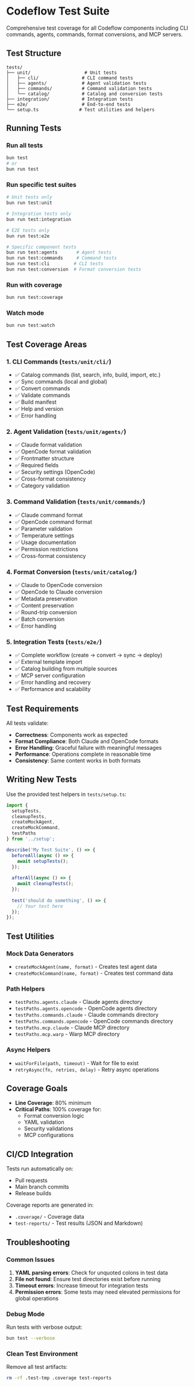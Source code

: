 # Codeflow Test Suite

Comprehensive test coverage for all Codeflow components including CLI commands, agents, commands, format conversions, and MCP servers.

## Test Structure

```
tests/
├── unit/                    # Unit tests
│   ├── cli/                # CLI command tests
│   ├── agents/             # Agent validation tests
│   ├── commands/           # Command validation tests
│   └── catalog/            # Catalog and conversion tests
├── integration/            # Integration tests
├── e2e/                    # End-to-end tests
└── setup.ts               # Test utilities and helpers
```

## Running Tests

### Run all tests
```bash
bun test
# or
bun run test
```

### Run specific test suites
```bash
# Unit tests only
bun run test:unit

# Integration tests only
bun run test:integration

# E2E tests only
bun run test:e2e

# Specific component tests
bun run test:agents       # Agent tests
bun run test:commands     # Command tests
bun run test:cli         # CLI tests
bun run test:conversion  # Format conversion tests
```

### Run with coverage
```bash
bun run test:coverage
```

### Watch mode
```bash
bun run test:watch
```

## Test Coverage Areas

### 1. CLI Commands (`tests/unit/cli/`)
- ✅ Catalog commands (list, search, info, build, import, etc.)
- ✅ Sync commands (local and global)
- ✅ Convert commands
- ✅ Validate commands
- ✅ Build manifest
- ✅ Help and version
- ✅ Error handling

### 2. Agent Validation (`tests/unit/agents/`)
- ✅ Claude format validation
- ✅ OpenCode format validation
- ✅ Frontmatter structure
- ✅ Required fields
- ✅ Security settings (OpenCode)
- ✅ Cross-format consistency
- ✅ Category validation

### 3. Command Validation (`tests/unit/commands/`)
- ✅ Claude command format
- ✅ OpenCode command format
- ✅ Parameter validation
- ✅ Temperature settings
- ✅ Usage documentation
- ✅ Permission restrictions
- ✅ Cross-format consistency

### 4. Format Conversion (`tests/unit/catalog/`)
- ✅ Claude to OpenCode conversion
- ✅ OpenCode to Claude conversion
- ✅ Metadata preservation
- ✅ Content preservation
- ✅ Round-trip conversion
- ✅ Batch conversion
- ✅ Error handling

### 5. Integration Tests (`tests/e2e/`)
- ✅ Complete workflow (create → convert → sync → deploy)
- ✅ External template import
- ✅ Catalog building from multiple sources
- ✅ MCP server configuration
- ✅ Error handling and recovery
- ✅ Performance and scalability

## Test Requirements

All tests validate:
- **Correctness**: Components work as expected
- **Format Compliance**: Both Claude and OpenCode formats
- **Error Handling**: Graceful failure with meaningful messages
- **Performance**: Operations complete in reasonable time
- **Consistency**: Same content works in both formats

## Writing New Tests

Use the provided test helpers in `tests/setup.ts`:

```typescript
import { 
  setupTests, 
  cleanupTests, 
  createMockAgent, 
  createMockCommand,
  testPaths 
} from '../setup';

describe('My Test Suite', () => {
  beforeAll(async () => {
    await setupTests();
  });
  
  afterAll(async () => {
    await cleanupTests();
  });
  
  test('should do something', () => {
    // Your test here
  });
});
```

## Test Utilities

### Mock Data Generators
- `createMockAgent(name, format)` - Creates test agent data
- `createMockCommand(name, format)` - Creates test command data

### Path Helpers
- `testPaths.agents.claude` - Claude agents directory
- `testPaths.agents.opencode` - OpenCode agents directory
- `testPaths.commands.claude` - Claude commands directory
- `testPaths.commands.opencode` - OpenCode commands directory
- `testPaths.mcp.claude` - Claude MCP directory
- `testPaths.mcp.warp` - Warp MCP directory

### Async Helpers
- `waitForFile(path, timeout)` - Wait for file to exist
- `retryAsync(fn, retries, delay)` - Retry async operations

## Coverage Goals

- **Line Coverage**: 80% minimum
- **Critical Paths**: 100% coverage for:
  - Format conversion logic
  - YAML validation
  - Security validations
  - MCP configurations

## CI/CD Integration

Tests run automatically on:
- Pull requests
- Main branch commits
- Release builds

Coverage reports are generated in:
- `.coverage/` - Coverage data
- `test-reports/` - Test results (JSON and Markdown)

## Troubleshooting

### Common Issues

1. **YAML parsing errors**: Check for unquoted colons in test data
2. **File not found**: Ensure test directories exist before running
3. **Timeout errors**: Increase timeout for integration tests
4. **Permission errors**: Some tests may need elevated permissions for global operations

### Debug Mode

Run tests with verbose output:
```bash
bun test --verbose
```

### Clean Test Environment

Remove all test artifacts:
```bash
rm -rf .test-tmp .coverage test-reports
```